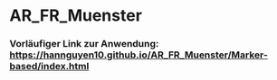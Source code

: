 # AR_FR_Muenster
### Vorläufiger Link zur Anwendung: https://hannguyen10.github.io/AR_FR_Muenster/Marker-based/index.html